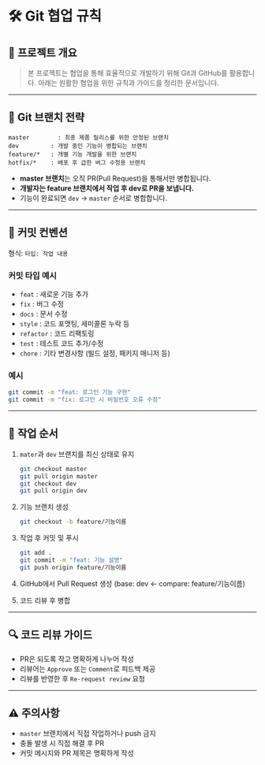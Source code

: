 
# 🛠 Git 협업 규칙

## 📌 프로젝트 개요

> 본 프로젝트는 협업을 통해 효율적으로 개발하기 위해 Git과 GitHub를 활용합니다. 아래는 원활한 협업을 위한 규칙과 가이드를 정리한 문서입니다.

---

## 📂 Git 브랜치 전략

```plaintext
master        : 최종 제품 릴리스를 위한 안정된 브랜치
dev         : 개발 중인 기능이 병합되는 브랜치
feature/*   : 개별 기능 개발을 위한 브랜치
hotfix/*    : 배포 후 급한 버그 수정용 브랜치
```

* **master 브랜치**는 오직 PR(Pull Request)을 통해서만 병합됩니다.
* **개발자는 feature 브랜치에서 작업 후 dev로 PR을 보냅니다.**
* 기능이 완료되면 `dev` → `master` 순서로 병합합니다.

---

## 💬 커밋 컨벤션

형식: `타입: 작업 내용`

### 커밋 타입 예시

* `feat` : 새로운 기능 추가
* `fix` : 버그 수정
* `docs` : 문서 수정
* `style` : 코드 포맷팅, 세미콜론 누락 등
* `refactor` : 코드 리팩토링
* `test` : 테스트 코드 추가/수정
* `chore` : 기타 변경사항 (빌드 설정, 패키지 매니저 등)

### 예시

```bash
git commit -m "feat: 로그인 기능 구현"
git commit -m "fix: 로그인 시 비밀번호 오류 수정"
```

---

## 🔄 작업 순서

1. `mater`과 `dev` 브랜치를 최신 상태로 유지

   ```bash
   git checkout master
   git pull origin master
   git checkout dev
   git pull origin dev
   ```

2. 기능 브랜치 생성

   ```bash
   git checkout -b feature/기능이름
   ```

3. 작업 후 커밋 및 푸시

   ```bash
   git add .
   git commit -m "feat: 기능 설명"
   git push origin feature/기능이름
   ```

4. GitHub에서 Pull Request 생성 (base: dev ← compare: feature/기능이름)

5. 코드 리뷰 후 병합

---

## 🔍 코드 리뷰 가이드

* PR은 되도록 작고 명확하게 나누어 작성
* 리뷰어는 `Approve` 또는 `Comment`로 피드백 제공
* 리뷰를 반영한 후 `Re-request review` 요청

---

## ⚠️ 주의사항

* `master` 브랜치에서 직접 작업하거나 push 금지
* 충돌 발생 시 직접 해결 후 PR
* 커밋 메시지와 PR 제목은 명확하게 작성
